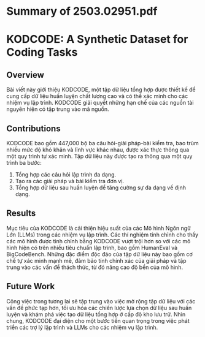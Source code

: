 # Summary of 2503.02951.pdf

# KODCODE: A Synthetic Dataset for Coding Tasks

## Overview
Bài viết này giới thiệu KODCODE, một tập dữ liệu tổng hợp được thiết kế để cung cấp dữ liệu huấn luyện chất lượng cao và có thể xác minh cho các nhiệm vụ lập trình. KODCODE giải quyết những hạn chế của các nguồn tài nguyên hiện có tập trung vào mã nguồn.

## Contributions
KODCODE bao gồm 447,000 bộ ba câu hỏi-giải pháp-bài kiểm tra, bao trùm nhiều mức độ khó khăn và lĩnh vực khác nhau, được xác thực thông qua một quy trình tự xác minh. Tập dữ liệu này được tạo ra thông qua một quy trình ba bước: 
1. Tổng hợp các câu hỏi lập trình đa dạng.
2. Tạo ra các giải pháp và bài kiểm tra đơn vị.
3. Tổng hợp dữ liệu sau huấn luyện để tăng cường sự đa dạng về định dạng.

## Results
Mục tiêu của KODCODE là cải thiện hiệu suất của các Mô hình Ngôn ngữ Lớn (LLMs) trong các nhiệm vụ lập trình. Các thí nghiệm tinh chỉnh cho thấy các mô hình được tinh chỉnh bằng KODCODE vượt trội hơn so với các mô hình hiện có trên nhiều tiêu chuẩn lập trình, bao gồm HumanEval và BigCodeBench. Những đặc điểm độc đáo của tập dữ liệu này bao gồm cơ chế tự xác minh mạnh mẽ, đảm bảo tính chính xác của giải pháp và tập trung vào các vấn đề thách thức, từ đó nâng cao độ bền của mô hình.

## Future Work
Công việc trong tương lai sẽ tập trung vào việc mở rộng tập dữ liệu với các vấn đề phức tạp hơn, tối ưu hóa các chiến lược lựa chọn dữ liệu sau huấn luyện và khám phá việc tạo dữ liệu tổng hợp ở cấp độ kho lưu trữ. Nhìn chung, KODCODE đại diện cho một bước tiến quan trọng trong việc phát triển các trợ lý lập trình và LLMs cho các nhiệm vụ lập trình.
